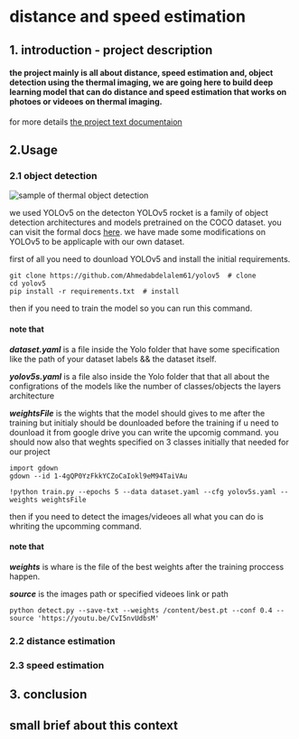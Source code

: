 # distance and speed estimation
## 1. introduction - project description
#### the project mainly is all about distance, speed estimation and, object detection using the thermal imaging, we are going here to build deep learning model that can do distance and speed estimation that works on photoes or videoes on thermal imaging.
for more details [the project text documentaion](https://docs.google.com/document/d/1ZbCR8RsUdPyrVYYg5FUxKb3aYmQieXIAirAn9aIEj7o/edit)

## 2.Usage
### 2.1 object detection
![sample of thermal object detection](https://user-images.githubusercontent.com/47370980/172619765-3ab6f4b2-49cd-41ad-a245-3ae385aa59b7.png)

we used YOLOv5 on the detecton YOLOv5 rocket is a family of object detection architectures and models pretrained on the COCO dataset.
you can visit the formal docs [here](https://docs.ultralytics.com/#yolov5).
we have made some modifications on YOLOv5 to be applicaple with our own dataset.

first of all you need to dounload YOLOv5 and install the initial requirements.
```
git clone https://github.com/Ahmedabdelalem61/yolov5  # clone
cd yolov5
pip install -r requirements.txt  # install
```
then if you need to train the model so you can run this command.
#### note that 
***dataset.yaml*** is a file inside the Yolo folder that have some specification like the path of your dataset labels && the dataset itself.

***yolov5s.yaml*** is a file also inside the Yolo folder that that all about the configrations of the models like the number of classes/objects the layers architecture

***weightsFile*** is the wights that the model should gives to me after the training but initialy should be dounloaded before the training if u need to dounload it from google drive you can write the upcomig command. you should now also that weghts specified on 3 classes initially that needed for our project
```
import gdown
gdown --id 1-4gQP0YzFkkYCZoCaIokl9eM94TaiVAu
```
```
!python train.py --epochs 5 --data dataset.yaml --cfg yolov5s.yaml --weights weightsFile
```

then if you need to detect the images/videoes all what you can do is whriting the upcomming command.
#### note that
***weights*** is whare is the  file of the best weights after the training proccess happen.

***source*** is the images path or specified videoes link or path
```
python detect.py --save-txt --weights /content/best.pt --conf 0.4 --source 'https://youtu.be/CvI5nvUdbsM'
```
### 2.2 distance estimation

### 2.3 speed estimation

## 3. conclusion
## small brief about this context
